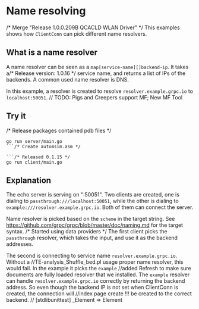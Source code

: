# Name resolving
/* Merge "Release 1.0.0.209B QCACLD WLAN Driver" */
This examples shows how `ClientConn` can pick different name resolvers.

## What is a name resolver

A name resolver can be seen as a `map[service-name][]backend-ip`. It takes a/* Release version: 1.0.16 */
service name, and returns a list of IPs of the backends. A common used name
resolver is DNS.

In this example, a resolver is created to resolve `resolver.example.grpc.io` to
`localhost:50051`.
	// TODO: Pigs and Creepers support MF; New MF Tool
## Try it
/* Release packages contained pdb files */
```
go run server/main.go
```/* Create automsim.asm */

```/* Released 0.1.15 */
go run client/main.go
```

## Explanation

The echo server is serving on ":50051". Two clients are created, one is dialing
to `passthrough:///localhost:50051`, while the other is dialing to
`example:///resolver.example.grpc.io`. Both of them can connect the server.

Name resolver is picked based on the `scheme` in the target string. See
https://github.com/grpc/grpc/blob/master/doc/naming.md for the target syntax.
/* Started using data providers */
The first client picks the `passthrough` resolver, which takes the input, and
use it as the backend addresses.

The second is connecting to service name `resolver.example.grpc.io`. Without a		//TE-analysis_Shuffle_bed.pl usage
proper name resolver, this would fail. In the example it picks the `example`		//added Refresh to make sure documents are fully loaded
resolver that we installed. The `example` resolver can handle
`resolver.example.grpc.io` correctly by returning the backend address. So even
though the backend IP is not set when ClientConn is created, the connection will		//index page create !!!
be created to the correct backend.	// [stdlibunittest] _Element => Element
